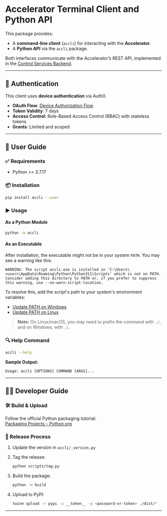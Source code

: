 
# Accelerator Terminal Client and Python API

This package provides:

- A **command-line client** (`accli`) for interacting with the **Accelerator**.
- A **Python API** via the `accli` package.

Both interfaces communicate with the Accelerator’s REST API, implemented in the [Control Services Backend](https://github.com/iiasa/control_services_backend).

---

## 🔐 Authentication

This client uses **device authentication** via Auth0.

- **OAuth Flow**: [Device Authorization Flow](https://auth0.com/docs/get-started/authentication-and-authorization-flow/device-authorization-flow)  
- **Token Validity**: 7 days  
- **Access Control**: Role-Based Access Control (RBAC) with stateless tokens  
- **Grants**: Limited and scoped  

---

## 📖 User Guide

### ✅ Requirements

- Python >= 3.7.17

### 📦 Installation

```bash
pip install accli --user
```

### ▶️ Usage

#### As a Python Module

```bash
python -m accli
```

#### As an Executable

After installation, the executable might not be in your system `PATH`. You may see a warning like this:

```
WARNING: The script accli.exe is installed in 'C:\Users\<user>\AppData\Roaming\Python\Python311\Scripts' which is not on PATH.
Consider adding this directory to PATH or, if you prefer to suppress this warning, use --no-warn-script-location.
```

To resolve this, add the script's path to your system's environment variables:

- [Update PATH on Windows](https://stackoverflow.com/questions/44272416/how-to-add-a-folder-to-path-environment-variable-in-windows-10-with-screensho)
- [Update PATH on Linux](https://www.geeksforgeeks.org/how-to-set-path-permanantly-in-linux/)

> **Note:** On Linux/macOS, you may need to prefix the command with `./`, and on Windows, with `.\`.

### 🔍 Help Command

```bash
accli --help
```

**Sample Output:**

```
Usage: accli [OPTIONS] COMMAND [ARGS]...
```

---

## 👩‍💻 Developer Guide

### 🛠 Build & Upload

Follow the official Python packaging tutorial:  
[Packaging Projects – Python.org](https://packaging.python.org/en/latest/tutorials/packaging-projects/)

### 🚀 Release Process

1. Update the version in `accli/_version.py`
2. Tag the release:

    ```bash
    python scripts/tag.py
    ```

3. Build the package:

    ```bash
    python -m build
    ```

4. Upload to PyPI:

    ```bash
    twine upload -r pypi -u __token__ -p <password-or-token> ./dist/*
    ```

---
